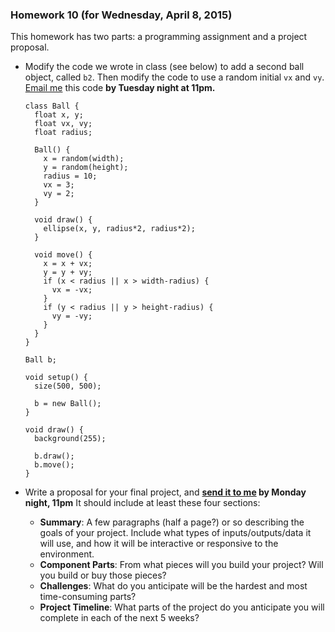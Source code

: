 ### Homework 10 (for Wednesday, April 8, 2015)

This homework has two parts: a programming assignment and a project proposal.

- Modify the code we wrote in class (see below) to add a second ball object, called `b2`. Then modify the code to use a random initial `vx` and `vy`. [Email me](mailto:jzamfirescupereira@cca.edu) this code **by Tuesday night at 11pm.**
  
      class Ball {
        float x, y;
        float vx, vy;
        float radius;
    
        Ball() {
          x = random(width);
          y = random(height);
          radius = 10;
          vx = 3;
          vy = 2;
        }
    
        void draw() {
          ellipse(x, y, radius*2, radius*2);
        }
    
        void move() {
          x = x + vx;
          y = y + vy;
          if (x < radius || x > width-radius) {
            vx = -vx;
          }
          if (y < radius || y > height-radius) {
            vy = -vy;
          }
        }
      }
    
      Ball b;
    
      void setup() {
        size(500, 500);
    
        b = new Ball();
      }
    
      void draw() {
        background(255);
    
        b.draw();
        b.move();
      }

- Write a proposal for your final project, and **[send it to me](mailto:jzamfirescupereira@cca.edu) by Monday night, 11pm** It should include at least these four sections: 
  - **Summary**: A few paragraphs (half a page?) or so describing the goals of your project. Include what types of inputs/outputs/data it will use, and how it will be interactive or responsive to the environment.
  - **Component Parts**: From what pieces will you build your project? Will you build or buy those pieces?
  - **Challenges**: What do you anticipate will be the hardest and most time-consuming parts?
  - **Project Timeline**: What parts of the project do you anticipate you will complete in each of the next 5 weeks?